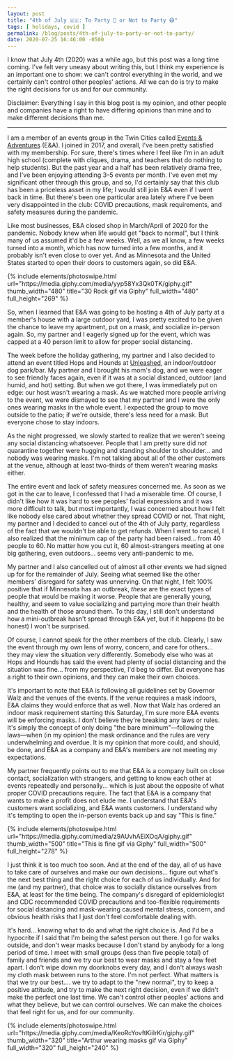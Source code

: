 ```yaml
---
layout: post
title: "4th of July 🇺🇸: To Party 🥳 or Not to Party 😷"
tags: [ holidays, covid ]
permalink: /blog/posts/4th-of-july-to-party-or-not-to-party/
date: 2020-07-25 16:46:00 -0500
---
```


I know that July 4th (2020) was a while ago, but this post was a long time coming. I've felt very uneasy about writing this, but I think my experience is an important one to show: we can't control everything in the world, and we certainly can't control other peoples' actions. All we can do is try to make the right decisions for us and for our community.

Disclaimer: Everything I say in this blog post is my opinion, and other people and companies have a right to have differing opinions than mine and to make different decisions than me.

---

I am a member of an events group in the Twin Cities called [Events & Adventures](https://www.eventsandadventures.com/) (E&A). I joined in 2017, and overall, I've been pretty satisfied with my membership. For sure, there's times where I feel like I'm in an adult high school (complete with cliques, drama, and teachers that do nothing to help students). But the past year and a half has been relatively drama free, and I've been enjoying attending 3–5 events per month. I've even met my significant other through this group, and so, I'd certainly say that this club has been a priceless asset in my life; I would still join E&A even if I went back in time. But there's been one particular area lately where I've been very disappointed in the club: COVID precautions, mask requirements, and safety measures during the pandemic.

Like most businesses, E&A closed shop in March/April of 2020 for the pandemic. Nobody knew when life would get "back to normal", but I think many of us assumed it'd be a few weeks. Well, as we all know, a few weeks turned into a month, which has now turned into a few months, and it probably isn't even close to over yet. And as Minnesota and the United States started to open their doors to customers again, so did E&A.

<div class="text-center photoswipe-gallery">
  {% include elements/photoswipe.html
      url="https://media.giphy.com/media/yyp58Yx3Qk0TK/giphy.gif"
      thumb_width="480" title="30 Rock gif via Giphy"
      full_width="480" full_height="269"
  %}
</div>

So, when I learned that E&A was going to be hosting a 4th of July party at a member's house with a large outdoor yard, I was pretty excited to be given the chance to leave my apartment, put on a mask, and socialize in-person again. So, my partner and I eagerly signed up for the event, which was capped at a 40 person limit to allow for proper social distancing.

The week before the holiday gathering, my partner and I also decided to attend an event titled Hops and Hounds at [Unleashed](https://unleashedhoundsandhops.com/), an indoor/outdoor dog park/bar. My partner and I brought his mom's dog, and we were eager to see friendly faces again, even if it was at a social distanced, outdoor (and humid, and hot) setting. But when we got there, I was immediately put on edge: our host wasn't wearing a mask. As we watched more people arriving to the event, we were dismayed to see that my partner and I were the only ones wearing masks in the whole event. I expected the group to move outside to the patio; if we're outside, there's less need for a mask. But everyone chose to stay indoors.

As the night progressed, we slowly started to realize that we weren't seeing any social distancing whatsoever. People that I am pretty sure did _not_ quarantine together were hugging and standing shoulder to shoulder... and nobody was wearing masks. I'm not talking about all of the other customers at the venue, although at least two-thirds of them weren't wearing masks either.

The entire event and lack of safety measures concerned me. As soon as we got in the car to leave, I confessed that I had a miserable time. Of course, I didn't like how it was hard to see peoples' facial expressions and it was more difficult to talk, but most importantly, I was concerned about how I felt like nobody else cared about whether they spread COVID or not. That night, my partner and I decided to cancel out of the 4th of July party, regardless of the fact that we wouldn't be able to get refunds. When I went to cancel, I also realized that the minimum cap of the party had been raised... from 40 people to 60. No matter how you cut it, 60 almost-strangers meeting at one big gathering, even outdoors... seems very anti-pandemic to me.

My partner and I also cancelled out of almost all other events we had signed up for for the remainder of July. Seeing what seemed like the other members' disregard for safety was unnerving. On that night, I felt 100% positive that if Minnesota has an outbreak, _these_ are the exact types of people that would be making it worse. People that are generally young, healthy, and seem to value socializing and partying more than their health and the health of those around them. To this day, I still don't understand how a mini-outbreak hasn't spread through E&A yet, but if it happens (to be honest) I won't be surprised.

Of course, I cannot speak for the other members of the club. Clearly, I saw the event through my own lens of worry, concern, and care for others... they may view the situation very differently. Somebody else who was at Hops and Hounds has said the event had plenty of social distancing and the situation was fine... from my perspective, I'd beg to differ. But everyone has a right to their own opinions, and they can make their own choices.

It's important to note that E&A is following all guidelines set by Governor Walz and the venues of the events. If the venue requires a mask indoors, E&A claims they would enforce that as well. Now that Walz has ordered an indoor mask requirement starting this Saturday, I'm sure more E&A events will be enforcing masks. I don't believe they're breaking any laws or rules. It's simply the concept of only doing "the bare minimum"—following the laws—when (in my opinion) the mask ordinance and the rules are very underwhelming and overdue. It is my opinion that more could, and should, be done, and E&A as a company and E&A's members are not meeting my expectations.

My partner frequently points out to me that E&A is a company built on close contact, socialization with strangers, and getting to know each other at events repeatedly and personally... which is just about the opposite of what proper COVID precautions require. The fact that E&A is a company that wants to make a profit does not elude me. I understand that E&A's customers want socializing, and E&A wants customers. I understand why it's tempting to open the in-person events back up and say "This is fine."

<div class="text-center photoswipe-gallery">
  {% include elements/photoswipe.html
      url="https://media.giphy.com/media/z9AUvhAEiXOqA/giphy.gif"
      thumb_width="500" title="This is fine gif via Giphy"
      full_width="500" full_height="278"
  %}
</div>

I just think it is too much too soon. And at the end of the day, all of us have to take care of ourselves and make our own decisions... figure out what's the next best thing and the right choice for each of us individually. And for me (and my partner), that choice was to socially distance ourselves from E&A, at least for the time being. The company's disregard of epidemiologist and CDC recommended COVID precautions and too-flexible requirements for social distancing and mask-wearing caused mental stress, concern, and obvious health risks that I just don't feel comfortable dealing with.

It's hard... knowing what to do and what the right choice is. And I'd be a hypocrite if I said that I'm being the safest person out there. I go for walks outside, and don't wear masks because I don't stand by anybody for a long period of time. I meet with small groups (less than five people total) of family and friends and we try our best to wear masks and stay a few feet apart. I don't wipe down my doorknobs every day, and I don't always wash my cloth mask between runs to the store. I'm not perfect. What matters is that we try our best.... we try to adapt to the "new normal", try to keep a positive attitude, and try to make the next right decision, even if we didn't make the perfect one last time. We can't control other peoples' actions and what they believe, but we can control ourselves. We can make the choices that feel right for us, and for our community.

<div class="text-center photoswipe-gallery">
  {% include elements/photoswipe.html
      url="https://media.giphy.com/media/KeoRcYovftKiilrKir/giphy.gif"
      thumb_width="320" title="Arthur wearing masks gif via Giphy"
      full_width="320" full_height="240"
  %}
</div>
